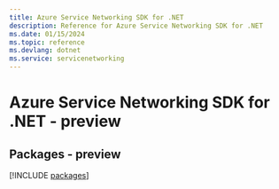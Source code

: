 ```yaml
---
title: Azure Service Networking SDK for .NET
description: Reference for Azure Service Networking SDK for .NET
ms.date: 01/15/2024
ms.topic: reference
ms.devlang: dotnet
ms.service: servicenetworking
---
```

# Azure Service Networking SDK for .NET - preview
## Packages - preview
[!INCLUDE [packages](service-networking-index.md)]
